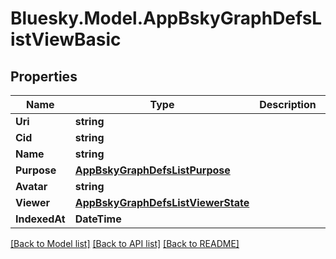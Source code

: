 # Bluesky.Model.AppBskyGraphDefsListViewBasic

## Properties

Name | Type | Description | Notes
------------ | ------------- | ------------- | -------------
**Uri** | **string** |  | 
**Cid** | **string** |  | 
**Name** | **string** |  | 
**Purpose** | [**AppBskyGraphDefsListPurpose**](AppBskyGraphDefsListPurpose.md) |  | 
**Avatar** | **string** |  | [optional] 
**Viewer** | [**AppBskyGraphDefsListViewerState**](AppBskyGraphDefsListViewerState.md) |  | [optional] 
**IndexedAt** | **DateTime** |  | [optional] 

[[Back to Model list]](../README.md#documentation-for-models) [[Back to API list]](../README.md#documentation-for-api-endpoints) [[Back to README]](../README.md)


